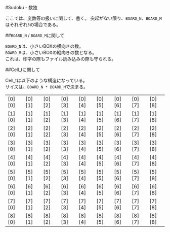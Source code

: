 #Sudoku - 数独

ここでは、変数等の扱いに関して、書く。
突起がない限り、`BOARD_N`、`BOARD_M`はそれぞれ`3`の場合である。

##`BOARD_N` / `BOARD_M`に関して

`BOARD_N`は、小さいBOXの横向きの数。  
`BOARD_M`は、小さいBOXの縦向きの数となる。  
これは、印字の際もファイル読み込みの際も守られる。


##Cell_tに関して

Cell_tは以下のような構造になっている。  
サイズは、`BOARD_N * BOARD_M`で決まる。

<table>
	<tr>
		<td>
			[0][0]
		</td>
		<td>
			[0][1]
		</td>
		<td>
			[0][2]
		</td>
		<td>
			[0][3]
		</td>
		<td>
			[0][4]
		</td>
		<td>
			[0][5]
		</td>
		<td>
			[0][6]
		</td>
		<td>
			[0][7]
		</td>
		<td>
			[0][8]
		</td>
	</tr>
	<tr>
		<td>
			[1][0]
		</td>
		<td>
			[1][1]
		</td>
		<td>
			[1][2]
		</td>
		<td>
			[1][3]
		</td>
		<td>
			[1][4]
		</td>
		<td>
			[1][5]
		</td>
		<td>
			[1][6]
		</td>
		<td>
			[1][7]
		</td>
		<td>
			[1][8]
		</td>
	</tr>
	<tr>
		<td>
			[2][0]
		</td>
		<td>
			[2][1]
		</td>
		<td>
			[2][2]
		</td>
		<td>
			[2][3]
		</td>
		<td>
			[2][4]
		</td>
		<td>
			[2][5]
		</td>
		<td>
			[2][6]
		</td>
		<td>
			[2][7]
		</td>
		<td>
			[2][8]
		</td>
	</tr>
	<tr>
		<td>
			[3][0]
		</td>
		<td>
			[3][1]
		</td>
		<td>
			[3][2]
		</td>
		<td>
			[3][3]
		</td>
		<td>
			[3][4]
		</td>
		<td>
			[3][5]
		</td>
		<td>
			[3][6]
		</td>
		<td>
			[3][7]
		</td>
		<td>
			[3][8]
		</td>
	</tr>
	<tr>
		<td>
			[4][0]
		</td>
		<td>
			[4][1]
		</td>
		<td>
			[4][2]
		</td>
		<td>
			[4][3]
		</td>
		<td>
			[4][4]
		</td>
		<td>
			[4][5]
		</td>
		<td>
			[4][6]
		</td>
		<td>
			[4][7]
		</td>
		<td>
			[4][8]
		</td>
	</tr>
	<tr>
		<td>
			[5][0]
		</td>
		<td>
			[5][1]
		</td>
		<td>
			[5][2]
		</td>
		<td>
			[5][3]
		</td>
		<td>
			[5][4]
		</td>
		<td>
			[5][5]
		</td>
		<td>
			[5][6]
		</td>
		<td>
			[5][7]
		</td>
		<td>
			[5][8]
		</td>
	</tr>
	<tr>
		<td>
			[6][0]
		</td>
		<td>
			[6][1]
		</td>
		<td>
			[6][2]
		</td>
		<td>
			[6][3]
		</td>
		<td>
			[6][4]
		</td>
		<td>
			[6][5]
		</td>
		<td>
			[6][6]
		</td>
		<td>
			[6][7]
		</td>
		<td>
			[6][8]
		</td>
	</tr>
	<tr>
		<td>
			[7][0]
		</td>
		<td>
			[7][1]
		</td>
		<td>
			[7][2]
		</td>
		<td>
			[7][3]
		</td>
		<td>
			[7][4]
		</td>
		<td>
			[7][5]
		</td>
		<td>
			[7][6]
		</td>
		<td>
			[7][7]
		</td>
		<td>
			[7][8]
		</td>
	</tr>
	<tr>
		<td>
			[8][0]
		</td>
		<td>
			[8][1]
		</td>
		<td>
			[8][2]
		</td>
		<td>
			[8][3]
		</td>
		<td>
			[8][4]
		</td>
		<td>
			[8][5]
		</td>
		<td>
			[8][6]
		</td>
		<td>
			[8][7]
		</td>
		<td>
			[8][8]
		</td>
	</tr>
</table>
